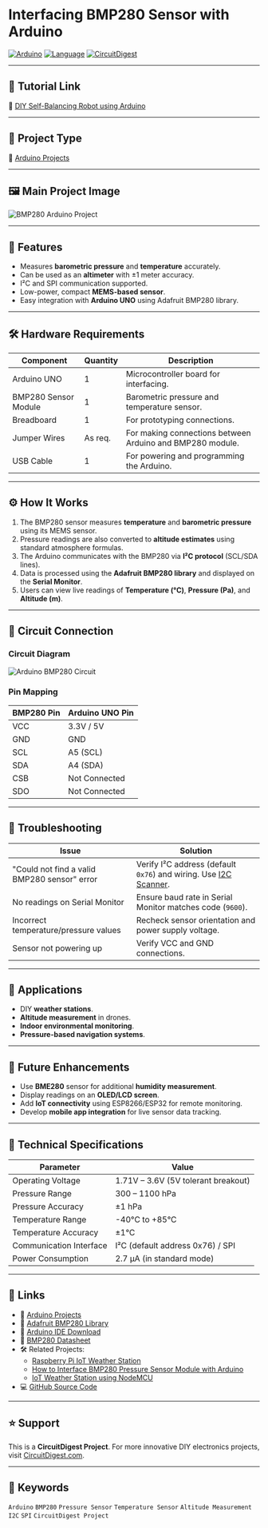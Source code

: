 # Interfacing BMP280 Sensor with Arduino  

[![Arduino](https://img.shields.io/badge/Board-Arduino-blue?logo=arduino)](https://www.arduino.cc/en/Main/Products) 
[![Language](https://img.shields.io/badge/Language-C++-brightgreen?logo=c%2B%2B)](https://www.arduino.cc/reference/en/) 
[![CircuitDigest](https://img.shields.io/badge/Project-CircuitDigest-red)](https://circuitdigest.com)

---

## 📘 Tutorial Link  
🔗 [DIY Self-Balancing Robot using Arduino](https://circuitdigest.com/microcontroller-projects/interfacing-bmp280-sensor-with-arduino)

---

## 📂 Project Type  
🔗 [Arduino Projects](https://circuitdigest.com/arduino-projects)

---

## 🖼️ Main Project Image  
![BMP280 Arduino Project](https://circuitdigest.com/sites/default/files/projectimage_mic/Arduino-BMP280-Sensor-Project.jpg)

---

## 🚀 Features
- Measures **barometric pressure** and **temperature** accurately.  
- Can be used as an **altimeter** with ±1 meter accuracy.  
- I²C and SPI communication supported.  
- Low-power, compact **MEMS-based sensor**.  
- Easy integration with **Arduino UNO** using Adafruit BMP280 library.  

---

## 🛠️ Hardware Requirements  

| Component               | Quantity | Description                                                                 |
|--------------------------|----------|-----------------------------------------------------------------------------|
| Arduino UNO             | 1        | Microcontroller board for interfacing.                                      |
| BMP280 Sensor Module    | 1        | Barometric pressure and temperature sensor.                                 |
| Breadboard              | 1        | For prototyping connections.                                                |
| Jumper Wires            | As req.  | For making connections between Arduino and BMP280 module.                   |
| USB Cable               | 1        | For powering and programming the Arduino.                                   |

---

## ⚙️ How It Works
1. The BMP280 sensor measures **temperature** and **barometric pressure** using its MEMS sensor.  
2. Pressure readings are also converted to **altitude estimates** using standard atmosphere formulas.  
3. The Arduino communicates with the BMP280 via **I²C protocol** (SCL/SDA lines).  
4. Data is processed using the **Adafruit BMP280 library** and displayed on the **Serial Monitor**.  
5. Users can view live readings of **Temperature (°C)**, **Pressure (Pa)**, and **Altitude (m)**.  

---

## 🔌 Circuit Connection  

### Circuit Diagram  
![Arduino BMP280 Circuit](https://circuitdigest.com/sites/default/files/inlineimages/u4/Arduino-BMP280-Sensor-Circuit.jpg)

### Pin Mapping  

| BMP280 Pin | Arduino UNO Pin |
|------------|-----------------|
| VCC        | 3.3V / 5V       |
| GND        | GND             |
| SCL        | A5 (SCL)        |
| SDA        | A4 (SDA)        |
| CSB        | Not Connected   |
| SDO        | Not Connected   |

---

## 🧠 Troubleshooting  

| Issue                                             | Solution                                                                 |
|---------------------------------------------------|---------------------------------------------------------------------------|
| "Could not find a valid BMP280 sensor" error      | Verify I²C address (default `0x76`) and wiring. Use [I2C Scanner](https://playground.arduino.cc/Main/I2cScanner/). |
| No readings on Serial Monitor                     | Ensure baud rate in Serial Monitor matches code (`9600`).                 |
| Incorrect temperature/pressure values             | Recheck sensor orientation and power supply voltage.                      |
| Sensor not powering up                            | Verify VCC and GND connections.                                           |

---

## 📱 Applications
- DIY **weather stations**.  
- **Altitude measurement** in drones.  
- **Indoor environmental monitoring**.  
- **Pressure-based navigation systems**.  

---

## 🔮 Future Enhancements
- Use **BME280** sensor for additional **humidity measurement**.  
- Display readings on an **OLED/LCD screen**.  
- Add **IoT connectivity** using ESP8266/ESP32 for remote monitoring.  
- Develop **mobile app integration** for live sensor data tracking.  

---

## 🧪 Technical Specifications  

| Parameter                  | Value                                   |
|-----------------------------|-----------------------------------------|
| Operating Voltage          | 1.71V – 3.6V (5V tolerant breakout)     |
| Pressure Range             | 300 – 1100 hPa                          |
| Pressure Accuracy          | ±1 hPa                                  |
| Temperature Range          | -40°C to +85°C                          |
| Temperature Accuracy       | ±1°C                                    |
| Communication Interface    | I²C (default address 0x76) / SPI        |
| Power Consumption          | 2.7 µA (in standard mode)               |

---

## 🔗 Links  
- 📂 [Arduino Projects](https://circuitdigest.com/arduino-projects)  
- 💾 [Adafruit BMP280 Library](https://github.com/adafruit/Adafruit_BMP280_Library)  
- 📗 [Arduino IDE Download](https://www.arduino.cc/en/software)  
- 📑 [BMP280 Datasheet](https://cdn-shop.adafruit.com/datasheets/BST-BMP280-DS001-11.pdf)  
- 🛠️ Related Projects:  
  - [Raspberry Pi IoT Weather Station](https://circuitdigest.com/microcontroller-projects/raspberry-pi-iot-weather-station-to-monitor-temperature-humidity-pressure)  
  - [How to Interface BMP280 Pressure Sensor Module with Arduino](https://circuitdigest.com/microcontroller-projects/how-to-interface-bmp280-pressure-sensor-with-arduino)  
  - [IoT Weather Station using NodeMCU](https://circuitdigest.com/microcontroller-projects/esp12-nodemcu-based-iot-weather-station)  
- 💻 [GitHub Source Code](https://github.com/Circuit-Digest/Basic-Arduino-Tutorials-for-Beginners-/tree/main/BMP280%20Pressure%20Sensor%20with%20Arduino)  

---

## ⭐ Support
This is a **CircuitDigest Project**. For more innovative DIY electronics projects, visit [CircuitDigest.com](https://circuitdigest.com).

---

## 🔖 Keywords  
`Arduino` `BMP280` `Pressure Sensor` `Temperature Sensor` `Altitude Measurement` `I2C` `SPI` `CircuitDigest Project`  

